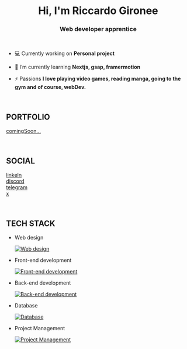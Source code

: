 <h1 align="center">Hi, I'm Riccardo Gironee</h1>
<h3 align="center">Web developer apprentice</h3>
</br>

-   💻 Currently working on **Personal project**

-   🌱 I’m currently learning **Nextjs, gsap, framermotion**

-   ⚡ Passions **I love playing video games, reading manga, going to the gym and of course, webDev.**

</br>


<h2>PORTFOLIO</h2>

[comingSoon...](https://github.com/riccardo-girone)

</br>

<h2>SOCIAL</h2>

[linkeIn](https://github.com/riccardo-girone) \
[discord](https://github.com/riccardo-girone) \
[telegram](https://github.com/riccardo-girone) \
[x](https://github.com/riccardo-girone)

</br>

<h2>TECH STACK</h2>

-   Web design

    [![Web design](https://skillicons.dev/icons?i=figma,xd&perline=3)](https://skillicons.dev)

-   Front-end development

    [![Front-end development](https://skillicons.dev/icons?i=html,css,tailwind,sass,js,react,nextjs&perline=3)](https://skillicons.dev)

-   Back-end development

    [![Back-end development](https://skillicons.dev/icons?i=php&perline=3)](https://skillicons.dev)

-   Database

    [![Database](https://skillicons.dev/icons?i=mongodb&perline=3)](https://skillicons.dev)

-   Project Management

    [![Project Management](https://skillicons.dev/icons?i=git,github&perline=3)](https://skillicons.dev)